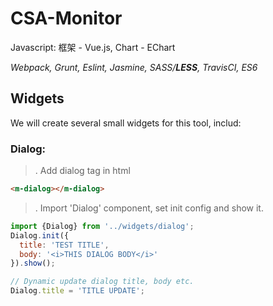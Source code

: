 # CSA-Monitor

Javascript: 框架 - Vue.js, Chart - EChart

*Webpack, Grunt, Eslint, Jasmine, SASS/**LESS**, TravisCI, ES6*

Widgets
----
We will create several small widgets for this tool, includ:

### Dialog:
>. Add dialog tag in html
``` html
<m-dialog></m-dialog>
```

>. Import 'Dialog' component, set init config and show it.
``` javascript
import {Dialog} from '../widgets/dialog';
Dialog.init({
  title: 'TEST TITLE',
  body: '<i>THIS DIALOG BODY</i>'
}).show();

// Dynamic update dialog title, body etc.
Dialog.title = 'TITLE UPDATE';

```
